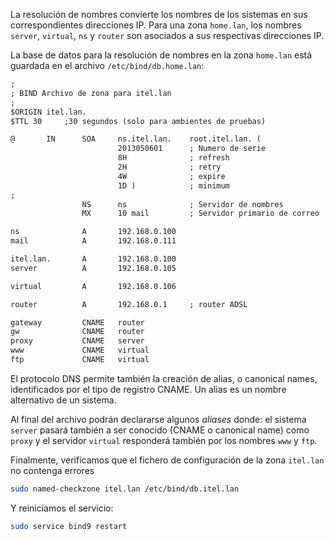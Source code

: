 La resolución de nombres convierte los nombres de los sistemas en sus correspondientes direcciones IP. Para una zona `home.lan`, los nombres `server`, `virtual`, `ns` y `router` son asociados a sus respectivas direcciones IP. 

La base de datos para la resolución de nombres en la zona `home.lan` está guardada en el archivo `/etc/bind/db.home.lan`:

```apache
;
; BIND Archivo de zona para itel.lan
;
$ORIGIN itel.lan.
$TTL 30 	;30 segundos (solo para ambientes de pruebas)

@       IN      SOA     ns.itel.lan.    root.itel.lan. (
                        2013050601      ; Numero de serie
                        8H              ; refresh
                        2H              ; retry
                        4W              ; expire
                        1D )            ; minimum
;
                NS      ns              ; Servidor de nombres
                MX      10 mail         ; Servidor primario de correo

ns              A       192.168.0.100
mail            A       192.168.0.111

itel.lan.       A       192.168.0.100
server          A       192.168.0.105

virtual         A       192.168.0.106

router          A       192.168.0.1     ; router ADSL

gateway         CNAME   router
gw              CNAME   router
proxy           CNAME   server
www             CNAME   virtual
ftp             CNAME   virtual

```

El protocolo DNS permite también la creación de alias, o canonical names, identificados por el tipo de registro CNAME. Un alias es un nombre alternativo de un sistema.

Al final del archivo podrán declararse algunos _aliases_ donde: el sistema `server` pasará también a ser conocido (CNAME o canonical name) como `proxy` y el servidor `virtual` responderá también por los nombres `www` y `ftp`. 

Finalmente, verificamos que el fichero de configuración de la zona `itel.lan` no contenga errores

```bash
sudo named-checkzone itel.lan /etc/bind/db.itel.lan
```

Y reiniciamos el servicio: 

```bash
sudo service bind9 restart
```